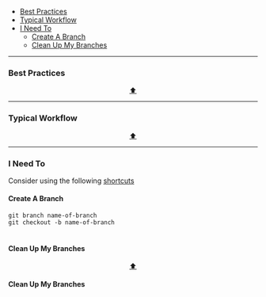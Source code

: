 - [Best Practices](#best-practices)
- [Typical Workflow](#typical-workflow)
- [I Need To](#i-need-to)
  - [Create A Branch](#create-a-branch)
  - [Clean Up My Branches](#clean-up-my-branches)

---

### Best Practices

<p align="center"><a href="#top">⬆</a></p>

---

### Typical Workflow

<p align="center"><a href="#top">⬆</a></p>

---
### I Need To
Consider using the following [shortcuts](https://github.com/ssaunier/dotfiles/blob/master/gitconfig)

#### Create A Branch
`git branch name-of-branch` <br>
`git checkout -b name-of-branch` <br><br>

#### Clean Up My Branches

<p align="center"><a href="#top">⬆</a></p>

#### Clean Up My Branches
